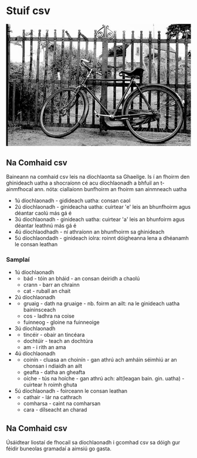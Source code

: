# Stuif csv
![Alt text](pic/geafta_dubh.jpg "geafta")

## Na Comhaid csv
Baineann na comhaid csv leis na díochlaonta sa Ghaeilge. Is í an fhoirm den
ghinideach uatha a shocraíonn cé acu díochlaonadh a bhfuil an t-ainmfhocal ann.
nóta: ciallaíonn bunfhoirm an fhoirm san ainmneach uatha
- 1ú díochlaonadh - gidideach uatha: consan caol
- 2ú díochlaonadh - ginideacha uatha: cuirtear 'e' leis an bhunfhoirm agus déantar caolú más gá é
- 3ú díochlaonadh - ginideach uatha: cuirtear 'a' leis an bhunfoirm agus déantar leathnú más gá é
- 4ú díochlaodhadh - ní athraíonn an bhunfhoirm sa ghinideach
- 5ú díochlaondadh - ginideach iolra: roinnt dóigheanna lena a dhéanamh le consan leathan
### Samplaí
- 1ú díochlaonadh
- - bád - tóin an bháid - an consan deiridh a chaolú
  - crann - barr an chrainn
  - cat - ruball an chait
- 2ú díochlaonadh
- - gruaig - dath na gruaige - nb. foirm an ailt: na le ginideach uatha baininsceach
  - cos - ladhra na coise
  - fuinneog - gloine na fuinneoige
- 3ú díochlaonadh
- - tincéir - obair an tincéara
  - dochtúir - teach an dochtúra
  - am - i rith an ama
- 4ú díochlaonadh
- - coinín - cluasa an choinín - gan athrú ach amháin séimhiú ar an chonsan i ndiaidh an ailt
  - geafta - datha an gheafta
  - oíche - tús na hoíche - gan athrú ach: alt(leagan bain. gin. uatha) - cuirtear h roimh ghuta
- 5ú díochlaonadh - foirceann le consan leathan
- - cathair - lár na cathrach 
  - comharsa - caint na comharsan
  - cara - dílseacht an charad

## Na Comhaid csv
Úsáidtear liostaí de fhocail sa díochlaonadh i gcomhad csv sa
dóigh gur féidir buneolas gramadaí a aimsiú go gasta.

